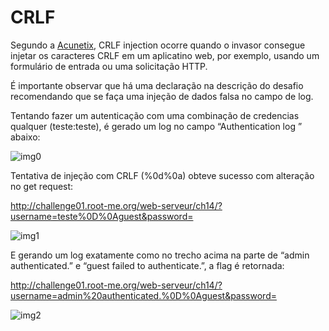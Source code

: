 # CRLF


Segundo a [Acunetix](https://www.acunetix.com/websitesecurity/crlf-injection/), CRLF injection ocorre quando o invasor consegue injetar os caracteres CRLF em um aplicatino web, por exemplo, usando um formulário de entrada ou uma solicitação HTTP.

É importante observar que há uma declaração na descrição do desafio recomendando que se faça uma injeção de dados falsa no campo de log.

Tentando fazer um autenticação com uma combinação de credencias qualquer (teste:teste), é gerado um log no campo “Authentication log ” abaixo:

![img0](https://user-images.githubusercontent.com/26724539/77103578-63c74b80-69f9-11ea-8842-df39cd47dd92.png)

Tentativa de injeção com CRLF (%0d%0a) obteve sucesso com alteração no get request:

http://challenge01.root-me.org/web-serveur/ch14/?username=teste%0D%0Aguest&password=

![img1](https://user-images.githubusercontent.com/26724539/77103579-65910f00-69f9-11ea-8415-bcb1fb6c7b76.png)

E gerando um log exatamente como no trecho acima na parte de “admin authenticated.” e “guest failed to authenticate.”, a flag é retornada:

http://challenge01.root-me.org/web-serveur/ch14/?username=admin%20authenticated.%0D%0Aguest&password=

![img2](https://user-images.githubusercontent.com/26724539/77103588-69bd2c80-69f9-11ea-933b-a7289b2a68d6.png)
